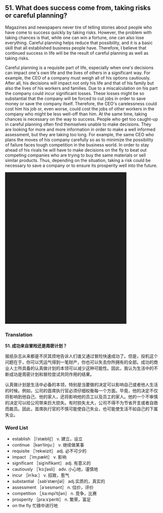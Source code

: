 ## 51. What does success come from, taking risks or careful planning?

Magazines and newspapers never tire of telling stories about people who have come to success quickly by taking risks. However, the problem with taking chances is that, while one can win a fortune, one can also lose everything. Careful planning helps reduce that possibility, and it is a basic skill that all established business people have. Therefore, I believe that continued success in life will be the result of careful planning as well as taking risks.

Careful planning is a requisite part of life, especially when one's decisions can impact one's own life and the lives of others in a significant way. For example, the CEO of a company must weigh all of his options cautiously. After all, his decisions will impact not only his life and that of his family but also the lives of his workers and families. Due to a miscalculation on his part the company could incur significant losses. These losses might be so substantial that the company will be forced to cut jobs in order to save money or save the company itself. Therefore, the CEO's carelessness could cost him his job or, even worse, could cost the jobs of other workers in the company who might be less well-off than him. At the same time, taking chances is necessary on the way to success. People who get too caught-up in careful planning often find themselves unable to make decisions. They are looking for more and more information in order to make a well informed assessment, but they are taking too long. For example, the same CEO who plans the moves of his company carefully so as to minimize the possibility of failure faces tough competition in the business world. In order to stay ahead of his rivals he will have to make decisions on the fly to beat out competing companies who are trying to buy the same materials or sell similar products. Thus, depending on the situation, taking a risk could be necessary to save a company or to ensure its prosperity well into the future.

![](images/padding_400x500.png)

### Translation

**51. 成功来自冒险还是周密计划？**

报纸杂志从来都是不厌其烦地告诉人们谁又通过冒险快速成功了。但是，投机这个问题在于，你可以凭运气得到一笔财产，你也可以失去你所拥有的全部。成功的商业人士所具备的认真做计划的本领可以减少这种可能性。因此，我认为生活中的不断成功是周密计划和冒险尝试共同作用的结果。

认真做计划是生活中必备的本领，特别是当要做的决定可以影响自己或者他人生活的时候。例如，公司的首席执行官必须仔细权衡每一个方面。毕竟，他的决定不仅将影响到他自己、他的家人，还将影响他的员工以及员工的家人。他的一个不审慎的决定可以给公司带来巨大损失。有时损失太大，公司不得不为节省开支或者自救而裁员。因此，首席执行官的不慎可能使自己失业，也可能使生活不如自己的下属失业。

### Word List

+ establish ［iˈstæbliʃ］ v. 建立，设立
+ continue ［kənˈtinju:］ v. 继续做某事
+ requisite ［ˈrekwizit］ adj. 必不可少的
+ impact ［ˈimˌpækt］ v. 影响
+ significant ［sigˈnifikənt］ adj. 有意义的
+ cautiously ［ˈkɔ:ʃəsli］ adv. 小心地，谨慎地
+ incur ［inˈkə:］ v. 招致，惹气
+ substantial ［səbˈstænʃəl］ adj.实质的，真实的
+ assessment ［əˈsesmənt］ n. 估价，评价
+ competition ［ˌka:mpiˈtiʃən］ n. 竞争，比赛
+ prosperity ［pra:sˈperiti］ n. 繁荣，富足
+ on the fly 忙碌中进行地  


